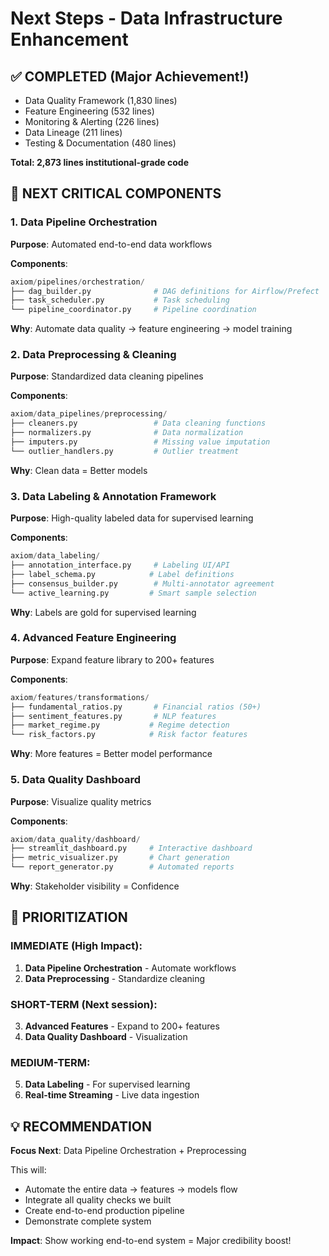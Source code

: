 # Next Steps - Data Infrastructure Enhancement

## ✅ COMPLETED (Major Achievement!)

- Data Quality Framework (1,830 lines)
- Feature Engineering (532 lines)
- Monitoring & Alerting (226 lines)
- Data Lineage (211 lines)
- Testing & Documentation (480 lines)

**Total: 2,873 lines institutional-grade code**

## 🎯 NEXT CRITICAL COMPONENTS

### 1. Data Pipeline Orchestration
**Purpose**: Automated end-to-end data workflows

**Components**:
```python
axiom/pipelines/orchestration/
├── dag_builder.py              # DAG definitions for Airflow/Prefect
├── task_scheduler.py           # Task scheduling
└── pipeline_coordinator.py     # Pipeline coordination
```

**Why**: Automate data quality → feature engineering → model training

### 2. Data Preprocessing & Cleaning
**Purpose**: Standardized data cleaning pipelines

**Components**:
```python
axiom/data_pipelines/preprocessing/
├── cleaners.py                 # Data cleaning functions
├── normalizers.py              # Data normalization
├── imputers.py                 # Missing value imputation
└── outlier_handlers.py         # Outlier treatment
```

**Why**: Clean data = Better models

### 3. Data Labeling & Annotation Framework
**Purpose**: High-quality labeled data for supervised learning

**Components**:
```python
axiom/data_labeling/
├── annotation_interface.py     # Labeling UI/API
├── label_schema.py            # Label definitions
├── consensus_builder.py        # Multi-annotator agreement
└── active_learning.py         # Smart sample selection
```

**Why**: Labels are gold for supervised learning

### 4. Advanced Feature Engineering
**Purpose**: Expand feature library to 200+ features

**Components**:
```python
axiom/features/transformations/
├── fundamental_ratios.py       # Financial ratios (50+)
├── sentiment_features.py       # NLP features
├── market_regime.py           # Regime detection
└── risk_factors.py            # Risk factor features
```

**Why**: More features = Better model performance

### 5. Data Quality Dashboard
**Purpose**: Visualize quality metrics

**Components**:
```python
axiom/data_quality/dashboard/
├── streamlit_dashboard.py     # Interactive dashboard
├── metric_visualizer.py       # Chart generation
└── report_generator.py        # Automated reports
```

**Why**: Stakeholder visibility = Confidence

## 🔄 PRIORITIZATION

### IMMEDIATE (High Impact):
1. **Data Pipeline Orchestration** - Automate workflows
2. **Data Preprocessing** - Standardize cleaning

### SHORT-TERM (Next session):
3. **Advanced Features** - Expand to 200+ features
4. **Data Quality Dashboard** - Visualization

### MEDIUM-TERM:
5. **Data Labeling** - For supervised learning
6. **Real-time Streaming** - Live data ingestion

## 💡 RECOMMENDATION

**Focus Next**: Data Pipeline Orchestration + Preprocessing

This will:
- Automate the entire data → features → models flow
- Integrate all quality checks we built
- Create end-to-end production pipeline
- Demonstrate complete system

**Impact**: Show working end-to-end system = Major credibility boost!